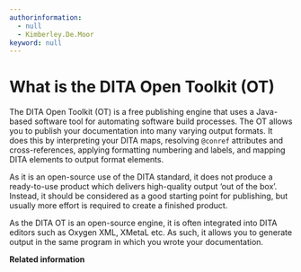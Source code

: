 ```yaml
---
authorinformation:
  - null
  - Kimberley.De.Moor
keyword: null
---
```


# What is the DITA Open Toolkit \(OT\)

The DITA Open Toolkit \(OT\) is a free publishing engine that uses a Java-based software tool for automating software build processes. The OT allows you to publish your documentation into many varying output formats. It does this by interpreting your DITA maps, resolving `@conref` attributes and cross-references, applying formatting numbering and labels, and mapping DITA elements to output format elements.

As it is an open-source use of the DITA standard, it does not produce a ready-to-use product which delivers high-quality output ‘out of the box’. Instead, it should be considered as a good starting point for publishing, but usually more effort is required to create a finished product.

As the DITA OT is an open-source engine, it is often integrated into DITA editors such as Oxygen XML, XMetaL etc. As such, it allows you to generate output in the same program in which you wrote your documentation.

**Related information**

